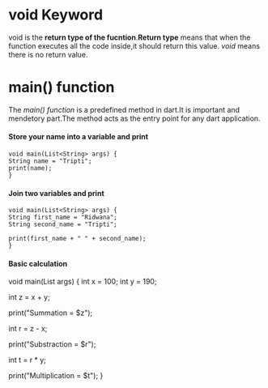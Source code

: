 # **void Keyword**

void is the **return type of the fucntion**.**Return type** means that when the function executes all the code inside,it should return this value. _void_ means there is no return value.


# **main() function**

The _main() function_ is a predefined method in dart.It is important and mendetory part.The method acts as the entry point for any dart application.

#### **Store your name into a variable and print**

    void main(List<String> args) {
    String name = "Tripti";
    print(name);
    }

#### **Join two variables and print**


    void main(List<String> args) {
    String first_name = "Ridwana";
    String second_name = "Tripti";

    print(first_name + " " + second_name);
    }

#### **Basic calculation**


void main(List<String> args) {
  int x = 100;
  int y = 190;

  int z = x + y;

  print("Summation = $z");

  int r = z - x;

  print("Substraction = $r");

  int t = r * y;

  print("Multiplication = $t");
}
